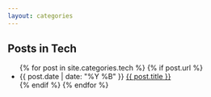 ```yaml
---
layout: categories
---
```


<h2>Posts in Tech</h2>
<ul>
  {% for post in site.categories.tech %}
    {% if post.url %}
      <li>{{ post.date | date: "%Y %B" }} <a href="{{ post.url }}">{{ post.title }}</a></li>
    {% endif %}
  {% endfor %}
</ul>
